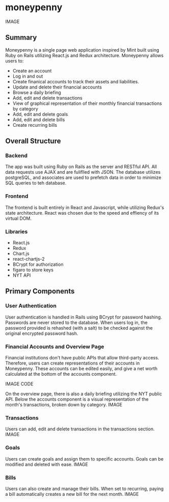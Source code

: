 # moneypenny

IMAGE

## Summary

Moneypenny is a single page web application inspired by Mint built using Ruby on Rails utilizing React.js and Redux architecture. 
Moneypenny allows users to:

- Create an account
- Log in and out
- Create finanical accounts to track their assets and liabilities.
- Update and delete their financial accounts
- Browse a daily briefing
- Add, edit and delete transactions
- View of graphical representation of their monthly financial transactions by category
- Add, edit and delete goals
- Add, edit and delete bills
- Create recurring bills

## Overall Structure

### Backend
The app was built using Ruby on Rails as the server and RESTful API. All data requests use AJAX and are fuliflled with JSON. The database utilizes postgreSQL, and associates are used to prefetch data in order to minimize SQL queries to teh database.

### Frontend
The frontend is built entirely in React and Javascript, while utilizing Redux's state architecture. React was chosen due to the speed and effiency of its virtual DOM. 

### Libraries
- React.js
- Redux
- Chart.js
- react-chartjs-2
- BCrypt for authorization
- figaro to store keys
- NYT API

## Primary Components
### User Authentication
User authentication is handled in Rails using BCrypt for password hashing. Passwords are never stored to the database. When users log in, the password provided is rehashed (with a salt) to be checked against the original encrypted password hash.


### Financial Accounts and Overview Page
Financial institutions don't have public APIs that allow third-party access. Therefore, users can create representations of their accounts in Moneypenny. These accounts can be edited easily, and give a net worth calculated at the bottom of the accounts component.

IMAGE
CODE

On the overview page, there is also a daily briefing utilizing the NYT public API. Below the accounts component is a visual representation of the month's transactions, broken down by category.
IMAGE

### Transactions
Users can add, edit and delete transactions in the transactions section. 
IMAGE


### Goals 
Users can create goals and assign them to specific accounts. Goals can be modified and deleted with ease.
IMAGE


### Bills
Users can also create and manage their bills. When set to recurring, paying a bill automatically creates a new bill for the next month. 
IMAGE

